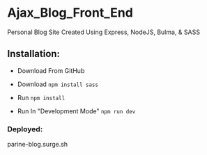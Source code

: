 # __Ajax_Blog_Front_End__

Personal Blog Site Created Using Express, NodeJS, Bulma, & SASS

## __Installation:__

* Download From GitHub

* Download ```npm install sass```

* Run ```npm install```

* Run In "Development Mode" ```npm run dev```

### __Deployed:__

parine-blog.surge.sh